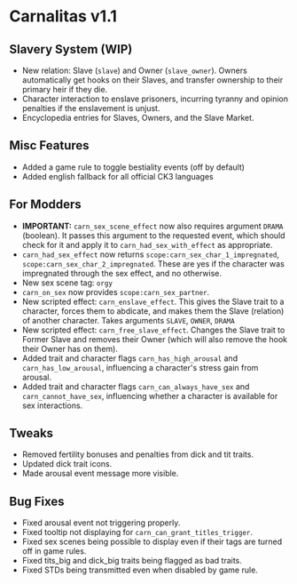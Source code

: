 # Carnalitas v1.1

## Slavery System (WIP)

* New relation: Slave (`slave`) and Owner (`slave_owner`). Owners automatically get hooks on their Slaves, and transfer ownership to their primary heir if they die.
* Character interaction to enslave prisoners, incurring tyranny and opinion penalties if the enslavement is unjust.
* Encyclopedia entries for Slaves, Owners, and the Slave Market.

## Misc Features

* Added a game rule to toggle bestiality events (off by default)
* Added english fallback for all official CK3 languages

## For Modders

* **IMPORTANT:** `carn_sex_scene_effect` now also requires argument `DRAMA` (boolean). It passes this argument to the requested event, which should check for it and apply it to `carn_had_sex_with_effect` as appropriate.
* `carn_had_sex_effect` now returns `scope:carn_sex_char_1_impregnated`, `scope:carn_sex_char_2_impregnated`. These are yes if the character was impregnated through the sex effect, and no otherwise.
* New sex scene tag: `orgy`
* `carn_on_sex` now provides `scope:carn_sex_partner`.
* New scripted effect: `carn_enslave_effect`. This gives the Slave trait to a character, forces them to abdicate, and makes them the Slave (relation) of another character. Takes arguments `SLAVE`, `OWNER`, `DRAMA`
* New scripted effect: `carn_free_slave_effect`. Changes the Slave trait to Former Slave and removes their Owner (which will also remove the hook their Owner has on them).
* Added trait and character flags `carn_has_high_arousal` and `carn_has_low_arousal`, influencing a character's stress gain from arousal.
* Added trait and character flags `carn_can_always_have_sex` and `carn_cannot_have_sex`, influencing whether a character is available for sex interactions.

## Tweaks

* Removed fertility bonuses and penalties from dick and tit traits.
* Updated dick trait icons.
* Made arousal event message more visible.

## Bug Fixes

* Fixed arousal event not triggering properly.
* Fixed tooltip not displaying for `carn_can_grant_titles_trigger`.
* Fixed sex scenes being possible to display even if their tags are turned off in game rules.
* Fixed tits_big and dick_big traits being flagged as bad traits.
* Fixed STDs being transmitted even when disabled by game rule.
